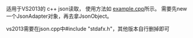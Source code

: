 适用于VS2013的 c++ json读取，
使用方法如 [example.cpp](https://github.com/lwlong0922/json_parse/blob/main/example.cpp)所示。
需要先new 一个JsonAdapter对象，再去拿JsonObject。

vs2013需要在json.cpp中#include "stdafx.h"，其他版本自行删掉即可
